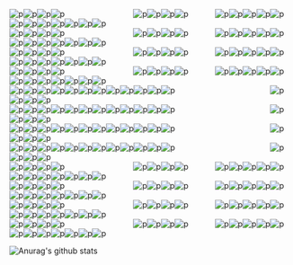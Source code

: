 ![p][1]![p][1]![p][1]![p][1]&nbsp;&nbsp;&nbsp;&nbsp;&nbsp;&nbsp;&nbsp;&nbsp;&nbsp;&nbsp;&nbsp;&nbsp;&nbsp;&nbsp;&nbsp;&nbsp;&nbsp;&nbsp;&nbsp;&nbsp;&nbsp;&nbsp;&nbsp;&nbsp;&nbsp;&nbsp;&nbsp;&nbsp;&nbsp;&nbsp; ![p][1]![p][1]![p][1]![p][1]&nbsp;&nbsp;&nbsp;&nbsp;&nbsp;&nbsp;&nbsp;&nbsp;&nbsp;&nbsp;&nbsp;&nbsp;![p][1]![p][1]![p][1]![p][1]![p][1]![p][1]![p][1]![p][1]![p][1]![p][1]![p][1]![p][1]    
![p][1]![p][1]![p][1]![p][1]&nbsp;&nbsp;&nbsp;&nbsp;&nbsp;&nbsp;&nbsp;&nbsp;&nbsp;&nbsp;&nbsp;&nbsp;&nbsp;&nbsp;&nbsp;&nbsp;&nbsp;&nbsp;&nbsp;&nbsp;&nbsp;&nbsp;&nbsp;&nbsp;&nbsp;&nbsp;&nbsp;&nbsp;&nbsp;&nbsp; ![p][1]![p][1]![p][1]![p][1]&nbsp;&nbsp;&nbsp;&nbsp;&nbsp;&nbsp;&nbsp;&nbsp;&nbsp;&nbsp;&nbsp;&nbsp;![p][1]![p][1]![p][1]![p][1]![p][1]![p][1]![p][1]![p][1]![p][1]![p][1]![p][1]![p][1]   
![p][1]![p][1]![p][1]![p][1]&nbsp;&nbsp;&nbsp;&nbsp;&nbsp;&nbsp;&nbsp;&nbsp;&nbsp;&nbsp;&nbsp;&nbsp;&nbsp;&nbsp;&nbsp;&nbsp;&nbsp;&nbsp;&nbsp;&nbsp;&nbsp;&nbsp;&nbsp;&nbsp;&nbsp;&nbsp;&nbsp;&nbsp;&nbsp;&nbsp; ![p][1]![p][1]![p][1]![p][1]&nbsp;&nbsp;&nbsp;&nbsp;&nbsp;&nbsp;&nbsp;&nbsp;&nbsp;&nbsp;&nbsp;&nbsp;![p][1]![p][1]![p][1]![p][1]![p][1]![p][1]![p][1]![p][1]![p][1]![p][1]![p][1]![p][1]   
![p][1]![p][1]![p][1]![p][1]&nbsp;&nbsp;&nbsp;&nbsp;&nbsp;&nbsp;&nbsp;&nbsp;&nbsp;&nbsp;&nbsp;&nbsp;&nbsp;&nbsp;&nbsp;&nbsp;&nbsp;&nbsp;&nbsp;&nbsp;&nbsp;&nbsp;&nbsp;&nbsp;&nbsp;&nbsp;&nbsp;&nbsp;&nbsp;&nbsp; ![p][1]![p][1]![p][1]![p][1]&nbsp;&nbsp;&nbsp;&nbsp;&nbsp;&nbsp;&nbsp;&nbsp;&nbsp;&nbsp;&nbsp;&nbsp;![p][1]![p][1]![p][1]![p][1]![p][1]![p][1]![p][1]![p][1]![p][1]![p][1]![p][1]![p][1]   
![p][1]![p][1]![p][1]![p][1]![p][1]![p][1]![p][1]![p][1]![p][1]![p][1]![p][1]![p][1]&nbsp;&nbsp;&nbsp;&nbsp;&nbsp;&nbsp;&nbsp;&nbsp;&nbsp;&nbsp;&nbsp;&nbsp;&nbsp;&nbsp;&nbsp;&nbsp;&nbsp;&nbsp;&nbsp;&nbsp;&nbsp;&nbsp;&nbsp;&nbsp;&nbsp;&nbsp;&nbsp;&nbsp;&nbsp;&nbsp;&nbsp;&nbsp;&nbsp;&nbsp;&nbsp;&nbsp;&nbsp;&nbsp;&nbsp;&nbsp;&nbsp;&nbsp; ![p][1]![p][1]![p][1]![p][1]  
![p][1]![p][1]![p][1]![p][1]![p][1]![p][1]![p][1]![p][1]![p][1]![p][1]![p][1]![p][1]&nbsp;&nbsp;&nbsp;&nbsp;&nbsp;&nbsp;&nbsp;&nbsp;&nbsp;&nbsp;&nbsp;&nbsp;&nbsp;&nbsp;&nbsp;&nbsp;&nbsp;&nbsp;&nbsp;&nbsp;&nbsp;&nbsp;&nbsp;&nbsp;&nbsp;&nbsp;&nbsp;&nbsp;&nbsp;&nbsp;&nbsp;&nbsp;&nbsp;&nbsp;&nbsp;&nbsp;&nbsp;&nbsp;&nbsp;&nbsp;&nbsp;&nbsp; ![p][1]![p][1]![p][1]![p][1]  
![p][1]![p][1]![p][1]![p][1]![p][1]![p][1]![p][1]![p][1]![p][1]![p][1]![p][1]![p][1]&nbsp;&nbsp;&nbsp;&nbsp;&nbsp;&nbsp;&nbsp;&nbsp;&nbsp;&nbsp;&nbsp;&nbsp;&nbsp;&nbsp;&nbsp;&nbsp;&nbsp;&nbsp;&nbsp;&nbsp;&nbsp;&nbsp;&nbsp;&nbsp;&nbsp;&nbsp;&nbsp;&nbsp;&nbsp;&nbsp;&nbsp;&nbsp;&nbsp;&nbsp;&nbsp;&nbsp;&nbsp;&nbsp;&nbsp;&nbsp;&nbsp;&nbsp; ![p][1]![p][1]![p][1]![p][1]  
![p][1]![p][1]![p][1]![p][1]![p][1]![p][1]![p][1]![p][1]![p][1]![p][1]![p][1]![p][1]&nbsp;&nbsp;&nbsp;&nbsp;&nbsp;&nbsp;&nbsp;&nbsp;&nbsp;&nbsp;&nbsp;&nbsp;&nbsp;&nbsp;&nbsp;&nbsp;&nbsp;&nbsp;&nbsp;&nbsp;&nbsp;&nbsp;&nbsp;&nbsp;&nbsp;&nbsp;&nbsp;&nbsp;&nbsp;&nbsp;&nbsp;&nbsp;&nbsp;&nbsp;&nbsp;&nbsp;&nbsp;&nbsp;&nbsp;&nbsp;&nbsp;&nbsp; ![p][1]![p][1]![p][1]![p][1]  
![p][1]![p][1]![p][1]![p][1]&nbsp;&nbsp;&nbsp;&nbsp;&nbsp;&nbsp;&nbsp;&nbsp;&nbsp;&nbsp;&nbsp;&nbsp;&nbsp;&nbsp;&nbsp;&nbsp;&nbsp;&nbsp;&nbsp;&nbsp;&nbsp;&nbsp;&nbsp;&nbsp;&nbsp;&nbsp;&nbsp;&nbsp;&nbsp;&nbsp; ![p][1]![p][1]![p][1]![p][1]&nbsp;&nbsp;&nbsp;&nbsp;&nbsp;&nbsp;&nbsp;&nbsp;&nbsp;&nbsp;&nbsp;&nbsp;![p][1]![p][1]![p][1]![p][1]![p][1]![p][1]![p][1]![p][1]![p][1]![p][1]![p][1]![p][1]    
![p][1]![p][1]![p][1]![p][1]&nbsp;&nbsp;&nbsp;&nbsp;&nbsp;&nbsp;&nbsp;&nbsp;&nbsp;&nbsp;&nbsp;&nbsp;&nbsp;&nbsp;&nbsp;&nbsp;&nbsp;&nbsp;&nbsp;&nbsp;&nbsp;&nbsp;&nbsp;&nbsp;&nbsp;&nbsp;&nbsp;&nbsp;&nbsp;&nbsp; ![p][1]![p][1]![p][1]![p][1]&nbsp;&nbsp;&nbsp;&nbsp;&nbsp;&nbsp;&nbsp;&nbsp;&nbsp;&nbsp;&nbsp;&nbsp;![p][1]![p][1]![p][1]![p][1]![p][1]![p][1]![p][1]![p][1]![p][1]![p][1]![p][1]![p][1]    
![p][1]![p][1]![p][1]![p][1]&nbsp;&nbsp;&nbsp;&nbsp;&nbsp;&nbsp;&nbsp;&nbsp;&nbsp;&nbsp;&nbsp;&nbsp;&nbsp;&nbsp;&nbsp;&nbsp;&nbsp;&nbsp;&nbsp;&nbsp;&nbsp;&nbsp;&nbsp;&nbsp;&nbsp;&nbsp;&nbsp;&nbsp;&nbsp;&nbsp; ![p][1]![p][1]![p][1]![p][1]&nbsp;&nbsp;&nbsp;&nbsp;&nbsp;&nbsp;&nbsp;&nbsp;&nbsp;&nbsp;&nbsp;&nbsp;![p][1]![p][1]![p][1]![p][1]![p][1]![p][1]![p][1]![p][1]![p][1]![p][1]![p][1]![p][1]    
![p][1]![p][1]![p][1]![p][1]&nbsp;&nbsp;&nbsp;&nbsp;&nbsp;&nbsp;&nbsp;&nbsp;&nbsp;&nbsp;&nbsp;&nbsp;&nbsp;&nbsp;&nbsp;&nbsp;&nbsp;&nbsp;&nbsp;&nbsp;&nbsp;&nbsp;&nbsp;&nbsp;&nbsp;&nbsp;&nbsp;&nbsp;&nbsp;&nbsp; ![p][1]![p][1]![p][1]![p][1]&nbsp;&nbsp;&nbsp;&nbsp;&nbsp;&nbsp;&nbsp;&nbsp;&nbsp;&nbsp;&nbsp;&nbsp;![p][1]![p][1]![p][1]![p][1]![p][1]![p][1]![p][1]![p][1]![p][1]![p][1]![p][1]![p][1]    

![Anurag's github stats](https://github-readme-stats.vercel.app/api?username=justin-p&show_icons=true&theme=nord)

[1]: https://ppaas.herokuapp.com/partyparrot/congaparrot?overlay=&overlayWidth=20&overlayHeight=20&overlayOffsetX=5&overlayOffsetY=-12
